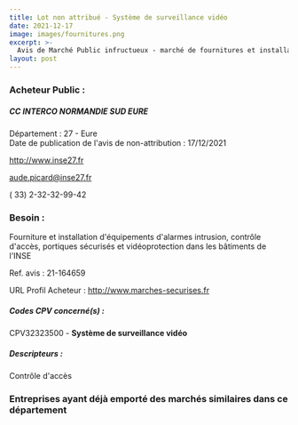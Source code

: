 ```yaml
---
title: Lot non attribué - Système de surveillance vidéo
date: 2021-12-17
image: images/fournitures.png
excerpt: >-
  Avis de Marché Public infructueux - marché de fournitures et installation d'équipements d'alarmes intrusion, de contrôle d'accès, de portiques sécurisés et de vidéo protection dans les bâtiments de l'interco normandie sud eure
layout: post
---
```


### Acheteur Public :
##### CC INTERCO NORMANDIE SUD EURE
Département : 27 - Eure<br/>
Date de publication de l'avis de non-attribution : 17/12/2021


http://www.inse27.fr

aude.picard@inse27.fr

( 33) 2-32-32-99-42
### Besoin :

Fourniture et installation d'équipements d'alarmes intrusion, contrôle d'accès, portiques sécurisés et vidéoprotection dans les bâtiments de l'INSE

Ref. avis : 21-164659

URL Profil Acheteur : http://www.marches-securises.fr

##### Codes CPV concerné(s) :
CPV32323500 - **Système de surveillance vidéo** <br/>

##### Descripteurs :
Contrôle d'accès <br/>

### Entreprises ayant déjà emporté des marchés similaires dans ce département
